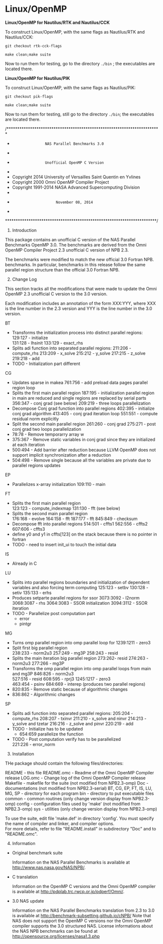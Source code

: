 # Linux/OpenMP

**Linux/OpenMP for Nautilus/RTK and Nautilus/CCK**

To construct Linux/OpenMP, with the same flags as Nautilus/RTK and Nautilus/CCK:

`git checkout rtk-cck-flags`

`make clean;make suite`

Now to run them for testing, go to the directory `./bin` ; the executables are located there.



**Linux/OpenMP for Nautilus/PIK**

To construct Linux/OpenMP, with the same flags as Nautilus/PIK:

`git checkout pik-flags`

`make clean;make suite`

Now to run them for testing, still go to the directory `./bin`; the executables are located there.

 

/***********************************************************************
*

*                    NAS Parallel Benchmarks 3.0
*
*                    Unofficial OpenMP C Version
*
*  Copyright 2014 University of Versailles Saint Quentin en Yvlines  
*  Copyright 2000 Omni OpenMP Compiler Project 
*  Copyright 1991-2014 NASA Advanced Supercomputing Division
*
*                         November 08, 2014
*
***********************************************************************/

1. Introduction

This package contains an unofficial C version of the NAS Parallel Benchmarks
OpenMP 3.0.  The benchmarks are derived from the Omni OpenMP Compiler Project
2.3 unofficial C version of NPB 2.3.

The benchmarks were modified to match the new official 3.0 Fortran NPB.
benchmarks. In particular, benchmarks in this release follow the same parallel
region structure than the official 3.0 Fortran NPB.

2. Change Log

This section tracks all the modifications that were made to update the
Omni OpenMP 2.3 unofficial C version to the 3.0 version.

Each modification includes an annotation of the form XXX:YYY,
where XXX is the line number in the 2.3 version and YYY is the 
line number in the 3.0 version.

BT
  * Transforms the initialization process into distinct parallel regions:
    129:127 - initialize  
    131:128 - lhsinit
    133:129 - exact_rhs
  * Splits adi function into separated parallel regions:
    211:206 - compute_rhs
    213:209 - x_solve
    215:212 - y_solve
    217:215 - z_solve
    219:218 - add
  * TODO - Initialization part different 

CG
  * Updates sparse in makea
    761:756 - add preload data pages parallel region loop 
  * Splits the first main parallel region 
    187:195 - initialization parallel region in main are reduced and single regions are replaced by serial parts 
    356:347 - conj grad (see below)
    209:219 - three loops parallelization        
  * Decompose Conj grad function into parallel regions 
    402:395 - initialize conj grad algorithm
    413:405 - conj grad iteration loop
    551:551 - compute residual norm explicitly             
  * Split the second main parallel region
    261:260 - conj grad
    275:271 - post conj grad two loops parallelization
  * 78:78 - Remove temporarry array w 
  * 375:367 - Remove static variables in conj grad since they are initialized at each iteration
  * 500:494 - Add barrier after reduction because LLVM OpenMP does not support implicit synchronization after a reduction
  * 504:498 - Remove single because all the variables are private due to parallel regions updates

EP
  * Parallelizes x-array initialization
    109:110 - main

FT
  * Splits the first main parallel region   
    123:123 - compute_indexmap
    131:130 - fft (see below)
  * Splits the second main parallel region   
    176:168 - evolve
    164:158 - fft
    187:177 - fft
    845:849 - checksum 
  * Decompose fft into parallel regions
    514:501 - cffts1
    562:556 - cffts2
    607:606 - cffts3    
  * define y0 and y1 in cffts[123] on the stack because there is no pointer in fortran
  * TODO - need to insert init_ui to touch the initial data 

IS
  * Already in C

LU
  * Splits into parallel regions boundaries and initialization of dependent variables and also forcing term computing
    125:123 - setbv
    130:128 - setiv
    135:133 - erhs
  * Produces setparte parallel regions for ssor
    3073:3092 - l2norm
    3068:3087 - rhs
    3064:3083 - SSOR initialization
    3094:3112 - SSOR iteration 
  * TODO - Parallelize post computation part
    - error 
    - pintgr

MG
  * Turns omp parallel region into omp parallel loop for 
    1239:1211 - zero3
  * Split first big parallel region  
    238:233 - norm2u3
    257:249 - mg3P 
    258:243 - resid  
  * Splits the main iteration big parallel region
    273:262- resid
    274:263 - norm2u3
    277:266 - mg3P   
  * Transforms the omp parallel region into omp parallel loops from main and mg3P
    846:826 - norm2u3  
    527:516 - resid
    608:595 - rprj3
    1245:1217 - zero3    
    463:454 - psinv
    684:669 - interep (produces two parallel regions)    
  * 820:835 - Remove static because of algorithmic changes 
  * 836:862 - Algorithmic changes 

SP
  * Splits adi function into separated parallel regions:
    205:204 - compute_rhs
    208:207 - txinvr
    211:210 - x_solve and ninvr
    214:213 - y_solve and tzetar
    216:216 - z_solve and pinvr
    220:219 - add
  * TODO - Initialize has to be updated 
    - 654:659 parallelize the function
  * TODO - Post computation verify has to be parallelized   
    221:226 - error_norm 
3. Installation

THe package should contain the following files/directories:

  README - this file
  README.omc - Readme of the Omni OpenMP Compiler release
  LOG.omc - Change log of the Omni OpenMP Compiler release
  Makefile - makefile for the suite (not modified from NPB2.3-omp)
  Doc - documentations (not modified from NPB2.3-serial)
  BT, CG, EP, FT, IS, LU, MG, SP - directory for each program
  bin - directory to put executable files
  common - common routines (only change version display from NPB2.3-omp)
  config - configuration files used by 'make' (not modified from NPB2.3-omp)
  sys - utilities (only change version display from NPB2.3-omp)

To use the suite, edit file 'make.def' in directory 'config'.
You must specify the name of compiler and linker, and compiler options.  
For more details, refer to file "README.install" in subdirectory "Doc" and to "README.omc".

4. Information

- Original benchmark suite

  Information on the NAS Parallel Benchmarks is available at
  http://www.nas.nasa.gov/NAS/NPB/.

- C translation

  Information on the OpenMP C versions and the Omni OpenMP compiler is 
  available at http://pdplab.trc.rwcp.or.jp/pdperf/Omni/.

- 3.0 NAS update 
  
  Information on the NAS Parallel Benchmarks translation from 2.3 to 3.0 is available at http://benchmark-subsetting.github.io/cNPB/
  Note that NAS does not support the OpenMP C versions nor the Omni OpenMP compiler supports the 3.0 structured NAS.
  License informations about the NAS NPB benchmarks can be found at http://opensource.org/licenses/nasa1.3.php   

